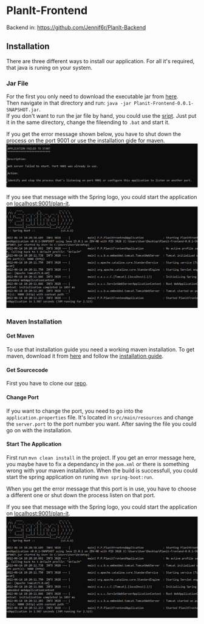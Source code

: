 # PlanIt-Frontend 

Backend in: https://github.com/Jennif6r/PlanIt-Backend

## Installation 
There are three different ways to install our application. For all it's required, that java is runing on your system. <br>

### Jar File
For the first you only need to download the executable jar from [here](https://github.com/Jennif6r/PlanIt-Frontend/raw/main/Planit-Frontend-0.0.1-SNAPSHOT.jar).  <br>
Then navigate in that directory and run: ``java -jar Planit-Frontend-0.0.1-SNAPSHOT.jar``. <br> If you don't want to run the jar file by hand, you could use the [sript](https://raw.githubusercontent.com/Jennif6r/PlanIt-Frontend/main/StartApplication.bat). Just put it in the same directory, change the fileending to ``.bat`` and start it. 

If you get the error message shown below, you have to shut down the process on the port 9001 or use the installation gide for maven. 
![error]

If you see that message with the Spring logo, you could start the application on [localhost:9001/plan-it](localhost:9001/plan-it).
![success]

### Maven Installation 
#### Get Maven
To use that installation guide you need a working maven installation. To get maven, download it from [here](https://maven.apache.org/download.cgi) and follow the [installation guide](https://maven.apache.org/install.html). 
#### Get Sourcecode 
First you have to clone our [repo](https://github.com/Jennif6r/PlanIt-Frontend). 

#### Change Port 
If you want to change the port, you need to go into the ``application.properties`` file. It's located in ``src/main/resources`` and change the ``server.port`` to the port number you want. After saving the file you could go on with the installation.

#### Start The Application 
First run ``mvn clean install`` in the project. If you get an error message here, you maybe have to fix a dependancy in the ``pom.xml`` or there is something wrong with your maven installation. When the build is successfull, you could start the spring application on runing ``mvn spring-boot:run``.

When you get the error message that this port is in use, you have to choose a different one or shut down the process listen on that port.

If you see that message with the Spring logo, you could start the application on [localhost:9001/plan-it](localhost:9001/plan-it).
![success]


<!--pictures -->
[error]: https://github.com/Jennif6r/PlanIt-Docs/blob/main/Frontend-Images/error%20port%20used.png
[success]: https://github.com/Jennif6r/PlanIt-Docs/blob/main/Frontend-Images/success%20message.png
 

